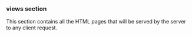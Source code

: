 ### views section
 This section contains all the HTML pages that will be served by the server to any client request.